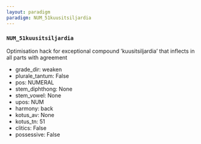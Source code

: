 ```yaml
---
layout: paradigm
paradigm: NUM_51kuusitsiljardia
---
```

### ` NUM_51kuusitsiljardia `

Optimisation hack for exceptional compound ’kuusitsiljardia’ that inflects in all parts with agreement
* grade_dir: weaken
* plurale_tantum: False
* pos: NUMERAL
* stem_diphthong: None
* stem_vowel: None
* upos: NUM
* harmony: back
* kotus_av: None
* kotus_tn: 51
* clitics: False
* possessive: False
